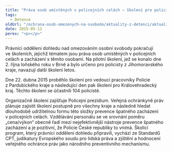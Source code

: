 ```yaml
---
title: "Práva osob umístěných v policejních celách – školení pro policii pokračují"
tags:
  - Detence
oldUrl: "/ochrana-osob-omezenych-na-svobode/aktuality-z-detenci/aktuality-z-detenci-2015/prava-osob-umistenych-v-policejnich-celach-skoleni-pro-policii-pokracuji/"
date: 2015-05-11
perex: "<p></p>"
---
```


<!-- imported from the old website -->

<p>Právníci oddělení dohledu nad omezováním osobní svobody pokračují ve školeních, jejichž tématem jsou práva osob umístěných v policejních celách a zacházení s těmito osobami. Na pilotní školení, jež se konalo dne 2. října loňského roku v Brně a bylo určeno pro policisty z Jihomoravského kraje, navazují další školení letos.</p><p>Dne 22. dubna 2015 proběhlo školení pro vedoucí pracovníky Policie z Pardubického kraje a následující den pak školení pro Královehradecký kraj. Těchto školení se účastnili 104 policisté. </p><p>Organizačně školení zajišťuje Policejní prezidium. Veřejná ochránkyně práv plánuje zajistit školení postupně pro všechny kraje a následně hledat dlouhodobě udržitelnou formu této složky prevence špatného zacházení v policejních celách. Vzdělávání personálu se ve srovnání poměru „cena/výkon“ obecně řadí mezi nejefektivnější nástroje prevence špatného zacházení a je pozitivní, že Policie České republiky to vnímá. Školicí program, který právníci oddělení dohledu připravili, vychází ze Standardů CPT, judikatury Evropského soudu pro lidská práva a zjištění a hodnocení veřejného ochránce práv jako národního preventivního mechanismu.</p>
